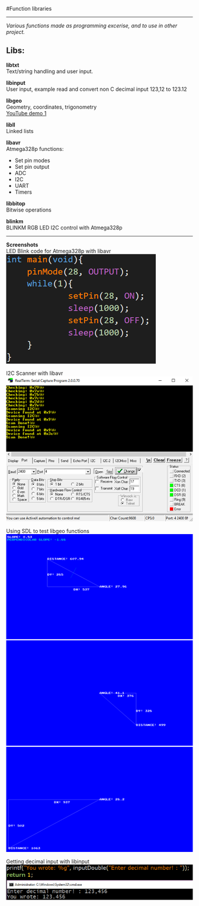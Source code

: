 #Function libraries

---

*Various functions made as programming excerise, and to use in other project.*

## Libs:  
**libtxt**  
Text/string handling and user input.

**libinput**  
User input, example read and convert non C decimal input 123,12 to 123.12  

**libgeo**  
Geometry, coordinates, trigonometry  
[YouTube demo 1](https://www.youtube.com/watch?v=CRliam8EJOI)  

**libll**  
Linked lists    

**libavr**  
Atmega328p functions:<br>
- Set pin modes
- Set pin output
- ADC
- I2C
- UART
- Timers

**libbitop**  
Bitwise operations

**blinkm**  
BLINKM RGB LED I2C control with Atmega328p

---

**Screenshots**  
LED Blink code for Atmega328p with libavr  
![blink](https://raw.githubusercontent.com/GoblinDynamiteer/libs/master/img/libavr_001.png)  

I2C Scanner with libavr  
![i2cscan](https://raw.githubusercontent.com/GoblinDynamiteer/libs/master/img/libavr_002.png)  

Using SDL to test libgeo functions  
![Triangle data 4](https://raw.githubusercontent.com/GoblinDynamiteer/libs/master/img/libgeo_004.png)  
![Triangle data 2](https://raw.githubusercontent.com/GoblinDynamiteer/libs/master/img/libgeo_002.png)  
![Triangle data 3](https://raw.githubusercontent.com/GoblinDynamiteer/libs/master/img/libgeo_003.png)  

Getting decimal input with libinput
![Double input with comma](https://raw.githubusercontent.com/GoblinDynamiteer/libs/master/img/libinput_001.png)
